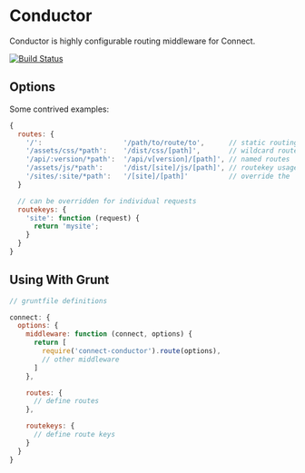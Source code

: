 # Conductor

Conductor is highly configurable routing middleware for Connect.

[![Build Status](https://travis-ci.org/gmurphey/connect-conductor.png?branch=master)](https://travis-ci.org/gmurphey/connect-conductor)

## Options

Some contrived examples:

```javascript
{
  routes: {
    '/':                    '/path/to/route/to',      // static routing
    '/assets/css/*path':    '/dist/css/[path]',       // wildcard routes
    '/api/:version/*path':  '/api/v[version]/[path]', // named routes
    '/assets/js/*path':     '/dist/[site]/js/[path]', // routekey usage
    '/sites/:site/*path':   '/[site]/[path]'          // override the `site` routekey for this request
  }

  // can be overridden for individual requests
  routekeys: {
    'site': function (request) {
      return 'mysite';
    }
  }
}
```

## Using With Grunt

```javascript
// gruntfile definitions

connect: {
  options: {
    middleware: function (connect, options) {
      return [
        require('connect-conductor').route(options),
        // other middleware
      ]
    },

    routes: {
      // define routes
    },

    routekeys: {
      // define route keys
    }
  }
}
```
